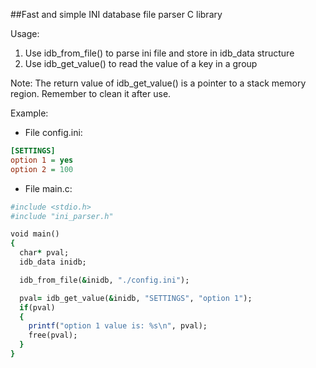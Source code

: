##Fast and simple INI database file parser C library

Usage:
1. Use idb_from_file() to parse ini file and store in idb_data structure
2. Use idb_get_value() to read the value of a key in a group

Note:
The return value of idb_get_value() is a pointer to a stack memory region. Remember to clean it after use.

Example:
- File config.ini:
```ini
[SETTINGS]
option 1 = yes
option 2 = 100
```

- File main.c:
```ruby
#include <stdio.h>
#include "ini_parser.h"

void main()
{
  char* pval;
  idb_data inidb;

  idb_from_file(&inidb, "./config.ini");

  pval= idb_get_value(&inidb, "SETTINGS", "option 1");
  if(pval)
  {
    printf("option 1 value is: %s\n", pval);
    free(pval);
  }
}
```
